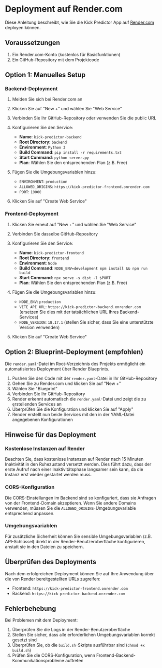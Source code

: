 # Deployment auf Render.com

Diese Anleitung beschreibt, wie Sie die Kick Predictor App auf [Render.com](https://render.com) deployen können.

## Voraussetzungen

1. Ein Render.com-Konto (kostenlos für Basisfunktionen)
2. Ein GitHub-Repository mit dem Projektcode

## Option 1: Manuelles Setup

### Backend-Deployment

1. Melden Sie sich bei Render.com an
2. Klicken Sie auf "New +" und wählen Sie "Web Service"
3. Verbinden Sie Ihr GitHub-Repository oder verwenden Sie die public URL
4. Konfigurieren Sie den Service:
   - **Name**: `kick-predictor-backend`
   - **Root Directory**: `backend`
   - **Environment**: `Python 3`
   - **Build Command**: `pip install -r requirements.txt`
   - **Start Command**: `python server.py`
   - **Plan**: Wählen Sie den entsprechenden Plan (z.B. Free)

5. Fügen Sie die Umgebungsvariablen hinzu:
   - `ENVIRONMENT`: `production`
   - `ALLOWED_ORIGINS`: `https://kick-predictor-frontend.onrender.com`
   - `PORT`: `10000`

6. Klicken Sie auf "Create Web Service"

### Frontend-Deployment

1. Klicken Sie erneut auf "New +" und wählen Sie "Web Service"
2. Verbinden Sie dasselbe GitHub-Repository
3. Konfigurieren Sie den Service:
   - **Name**: `kick-predictor-frontend`
   - **Root Directory**: `frontend`
   - **Environment**: `Node`
   - **Build Command**: `NODE_ENV=development npm install && npm run build`
   - **Start Command**: `npx serve -s dist -l $PORT`
   - **Plan**: Wählen Sie den entsprechenden Plan (z.B. Free)

4. Fügen Sie die Umgebungsvariablen hinzu:
   - `NODE_ENV`: `production`
   - `VITE_API_URL`: `https://kick-predictor-backend.onrender.com` (ersetzen Sie dies mit der tatsächlichen URL Ihres Backend-Services)
   - `NODE_VERSION`: `18.17.1` (stellen Sie sicher, dass Sie eine unterstützte Version verwenden)

5. Klicken Sie auf "Create Web Service"

## Option 2: Blueprint-Deployment (empfohlen)

Die `render.yaml`-Datei im Root-Verzeichnis des Projekts ermöglicht ein automatisiertes Deployment über Render Blueprints.

1. Pushen Sie den Code mit der `render.yaml`-Datei in Ihr GitHub-Repository
2. Gehen Sie zu Render.com und klicken Sie auf "New +"
3. Wählen Sie "Blueprint"
4. Verbinden Sie Ihr GitHub-Repository
5. Render erkennt automatisch die `render.yaml`-Datei und zeigt die zu erstellenden Services an
6. Überprüfen Sie die Konfiguration und klicken Sie auf "Apply"
7. Render erstellt nun beide Services mit den in der YAML-Datei angegebenen Konfigurationen

## Hinweise für das Deployment

### Kostenlose Instanzen auf Render

Beachten Sie, dass kostenlose Instanzen auf Render nach 15 Minuten Inaktivität in den Ruhezustand versetzt werden. Dies führt dazu, dass der erste Aufruf nach einer Inaktivitätsphase langsamer sein kann, da die Instanz erst wieder gestartet werden muss.

### CORS-Konfiguration

Die CORS-Einstellungen im Backend sind so konfiguriert, dass sie Anfragen von der Frontend-Domain akzeptieren. Wenn Sie andere Domains verwenden, müssen Sie die `ALLOWED_ORIGINS`-Umgebungsvariable entsprechend anpassen.

### Umgebungsvariablen

Für zusätzliche Sicherheit können Sie sensible Umgebungsvariablen (z.B. API-Schlüssel) direkt in der Render-Benutzeroberfläche konfigurieren, anstatt sie in den Dateien zu speichern.

## Überprüfen des Deployments

Nach dem erfolgreichen Deployment können Sie auf Ihre Anwendung über die von Render bereitgestellten URLs zugreifen:

- Frontend: `https://kick-predictor-frontend.onrender.com`
- Backend: `https://kick-predictor-backend.onrender.com`

## Fehlerbehebung

Bei Problemen mit dem Deployment:

1. Überprüfen Sie die Logs in der Render-Benutzeroberfläche
2. Stellen Sie sicher, dass alle erforderlichen Umgebungsvariablen korrekt gesetzt sind
3. Überprüfen Sie, ob die `build.sh`-Skripte ausführbar sind (`chmod +x build.sh`)
4. Prüfen Sie die CORS-Konfiguration, wenn Frontend-Backend-Kommunikationsprobleme auftreten